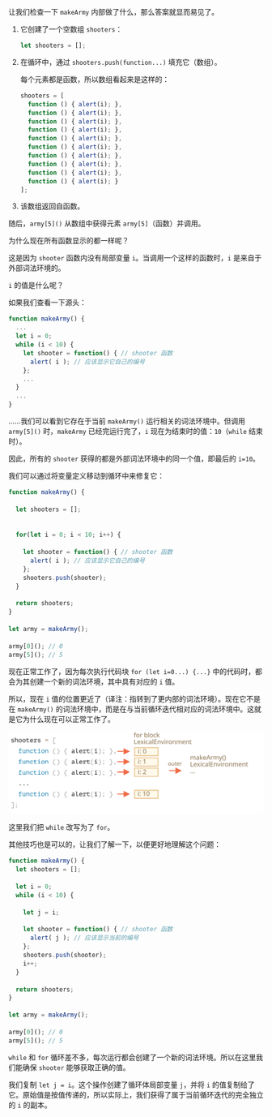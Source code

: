 
让我们检查一下 `makeArmy` 内部做了什么，那么答案就显而易见了。

1. 它创建了一个空数组 `shooters`：

    ```js
    let shooters = [];
    ```
2. 在循环中，通过 `shooters.push(function...)` 填充它（数组）。

    每个元素都是函数，所以数组看起来是这样的：

    ```js no-beautify
    shooters = [
      function () { alert(i); },
      function () { alert(i); },
      function () { alert(i); },
      function () { alert(i); },
      function () { alert(i); },
      function () { alert(i); },
      function () { alert(i); },
      function () { alert(i); },
      function () { alert(i); },
      function () { alert(i); }
    ];
    ```

3. 该数组返回自函数。

随后，`army[5]()` 从数组中获得元素 `army[5]`（函数）并调用。

为什么现在所有函数显示的都一样呢？

这是因为 `shooter` 函数内没有局部变量 `i`。当调用一个这样的函数时，`i` 是来自于外部词法环境的。

`i` 的值是什么呢？

如果我们查看一下源头：

```js
function makeArmy() {
  ...
  let i = 0;
  while (i < 10) {
    let shooter = function() { // shooter 函数
      alert( i ); // 应该显示它自己的编号
    };
    ...
  }
  ...
}
```

……我们可以看到它存在于当前 `makeArmy()` 运行相关的词法环境中。但调用 `army[5]()` 时，`makeArmy` 已经完运行完了，`i` 现在为结束时的值：`10`（`while` 结束时）。

因此，所有的 `shooter` 获得的都是外部词法环境中的同一个值，即最后的 `i=10`。

我们可以通过将变量定义移动到循环中来修复它：

```js demo
function makeArmy() {

  let shooters = [];


  for(let i = 0; i < 10; i++) {

    let shooter = function() { // shooter 函数
      alert( i ); // 应该显示它自己的编号
    };
    shooters.push(shooter);
  }

  return shooters;
}

let army = makeArmy();

army[0](); // 0
army[5](); // 5
```

现在正常工作了，因为每次执行代码块 `for (let i=0...) {...}` 中的代码时，都会为其创建一个新的词法环境，其中具有对应的 `i` 值。

所以，现在 `i` 值的位置更近了（译注：指转到了更内部的词法环境）。现在它不是在 `makeArmy()` 的词法环境中，而是在与当前循环迭代相对应的词法环境中。这就是它为什么现在可以正常工作了。

![](lexenv-makearmy.svg)

这里我们把 `while` 改写为了 `for`。

其他技巧也是可以的，让我们了解一下，以便更好地理解这个问题：


```js
function makeArmy() {
  let shooters = [];

  let i = 0;
  while (i < 10) {

    let j = i;

    let shooter = function() { // shooter 函数
      alert( j ); // 应该显示当前的编号
    };
    shooters.push(shooter);
    i++;
  }

  return shooters;
}

let army = makeArmy();

army[0](); // 0
army[5](); // 5
```

`while` 和 `for` 循环差不多，每次运行都会创建了一个新的词法环境。所以在这里我们能确保 `shooter` 能够获取正确的值。

我们复制 `let j = i`。这个操作创建了循环体局部变量 `j`，并将 `i` 的值复制给了它。原始值是按值传递的，所以实际上，我们获得了属于当前循环迭代的完全独立的 `i` 的副本。
